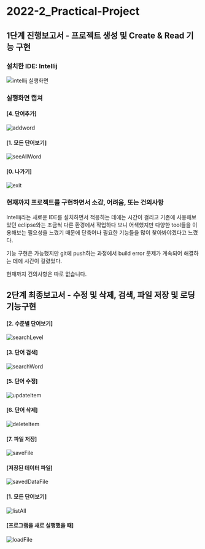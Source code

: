 # 2022-2_Practical-Project
## 1단계 진행보고서 - 프로젝트 생성 및 Create & Read 기능 구현

### 설치한 IDE: Intellij

![intellij 실행화면](https://user-images.githubusercontent.com/103713433/188272380-11f45a64-73f4-4d24-8065-fc44b0d215b9.png)

### 실행화면 캡쳐

#### [4. 단어추가]

![addword](https://github.com/YujinKim164/2022-2_Practical-Project/blob/main/screenshots/addWord.JPG)

#### [1. 모든 단어보기] 

![seeAllWord](https://github.com/YujinKim164/2022-2_Practical-Project/blob/main/screenshots/%EB%AA%A8%EB%93%A0%EB%8B%A8%EC%96%B4%EB%B3%B4%EA%B8%B0.JPG?raw=true)

#### [0. 나가기]

![exit](https://github.com/YujinKim164/2022-2_Practical-Project/blob/main/screenshots/end.JPG?raw=true)

### 현재까지 프로젝트를 구현하면서 소감, 어려움, 또는 건의사항

Intellij라는 새로운 IDE를 설치하면서 적응하는 데에는 시간이 걸리고 기존에 사용해보았던 eclipse와는 조금씩 다른 환경에서 작업하다 보니 어색했지만
다양한 tool들을 이용해보는 필요성을 느꼈기 때문에 단축어나 필요한 기능들을 많이 찾아봐야겠다고 느꼈다.

기능 구현은 가능했지만 git에 push하는 과정에서 build error 문제가 계속되어 해결하는 데에 시간이 걸렸었다.

현재까지 건의사항은 따로 없습니다.



## 2단계 최종보고서 - 수정 및 삭제, 검색, 파일 저장 및 로딩 기능구현
#### [2. 수준별 단어보기]

![searchLevel](https://raw.githubusercontent.com/YujinKim164/2022-2_Practical-Project/dd0855234111d0fa4020fb52448e6e5102747ebe/screenshots/%EC%88%98%EC%A4%80%EB%B3%84%20%EB%8B%A8%EC%96%B4%EB%B3%B4%EA%B8%B0.JPG)

#### [3. 단어 검색]

![searchWord](https://github.com/YujinKim164/2022-2_Practical-Project/blob/main/screenshots/%EB%8B%A8%EC%96%B4%20%EA%B2%80%EC%83%89.JPG?raw=true)

#### [5. 단어 수정]

![updateItem](https://github.com/YujinKim164/2022-2_Practical-Project/blob/main/screenshots/%EB%8B%A8%EC%96%B4%20%EC%88%98%EC%A0%95.JPG?raw=true)

#### [6. 단어 삭제]

![deleteItem](https://github.com/YujinKim164/2022-2_Practical-Project/blob/main/screenshots/%EB%8B%A8%EC%96%B4%EC%82%AD%EC%A0%9C.JPG?raw=true)

#### [7. 파일 저장]

![saveFile](https://github.com/YujinKim164/2022-2_Practical-Project/blob/main/screenshots/%ED%8C%8C%EC%9D%BC%20%EC%A0%80%EC%9E%A5.JPG?raw=true)

#### [저장된 데이터 파일]
![savedDataFile](https://github.com/YujinKim164/2022-2_Practical-Project/blob/main/screenshots/%EB%8D%B0%EC%9D%B4%ED%84%B0%20%ED%8C%8C%EC%9D%BC.JPG?raw=true)

#### [1. 모든 단어보기]
![listAll](https://github.com/YujinKim164/2022-2_Practical-Project/blob/main/screenshots/allData.JPG?raw=true)

#### [프로그램을 새로 실행했을 때]
![loadFile](https://github.com/YujinKim164/2022-2_Practical-Project/blob/main/screenshots/%EB%AA%A8%EB%93%A0%20%EB%8B%A8%EC%96%B4%20%EB%B3%B4%EA%B8%B0.JPG?raw=true)

